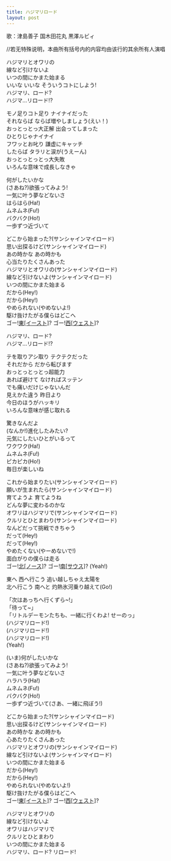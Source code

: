 ```yaml
---
title: ハジマリロード
layout: post
---
```

歌：<a class="yoshiko">津島善子</a> <a class="hanamaru">国木田花丸</a> <a class="ruby">黒澤ルビィ</a>

<p><a class="notation">//若无特殊说明，本曲所有括号内的内容均由该行的其余所有人演唱</a></p>

<p>ハジマリとオワリの<br />
線など引けないよ<br />
いつの間にかまた始まる<br />
いいな いいな そういうコトにしよう!<br />
ハジマリ、ロード?<br />
ハジマ…リロード!?</p>

<p><a class="yoshiko">モノ足りコト足り ナイナイだった</a><br />
<a class="hanamaru">それならば ならば増やしましょう</a>(えい！)<br />
<a class="ruby">おっとっとっ大正解 出会ってしまった</a><br />
ひとりじゃナイナイ<br />
<a class="yoshiko">フワッとお叱り 謙虚にキャッチ<br />
したらば タラリと涙が</a>(うえーん)<br />
<a class="yoshiko">おっとっとっとっ大失敗<br />
いろんな意味で成長しなきゃ</a></p>

<p><a class="ruby">何がしたいかな</a><br />
(さあね?)<a class="ruby">欲張ってみよう!<br />
一気に叶う夢などないさ</a><br />
<a class="yoshiko">はらはら</a>(Ha!)<br />
<a class="hanamaru">ムネムネ</a>(Fu!)<br />
<a class="ruby">バクバク</a>(Ho!)<br />
一歩ずつ近づいて</p>

<p>どこから始まった?(サンシャインマイロード)<br />
思い出探るけど(サンシャインマイロード)<br />
あの時かな あの時かも<br />
心当たりたくさんあった<br />
ハジマリとオワリの(サンシャインマイロード)<br />
線など引けないよ(サンシャインマイロード)<br />
いつの間にかまた始まる<br />
だから(Hey!)<br />
だから(Hey!)<br />
やめられない(やめないよ!)<br />
駆け抜けたがる僕らはどこへ<br />
ゴー!<u>東[イースト]</u>? ゴー!<u>西[ウェスト]</u>?</p>

<p>ハジマリ、ロード?<br />
ハジマ…リロード!?</p>

<p><a class="hanamaru">テを取りアシ取り テクテクだった<br />
それだから だから転びます<br />
おっとっとっとっ超能力<br />
あれば避けて なければスッテン</a><br />
<a class="ruby">でも痛いだけじゃないんだ<br />
見えかた違う 昨日より<br />
今日のほうがハッキリ<br />
いろんな意味が感じ取れる</a></p>

<p><a class="yoshiko">驚きなんだよ</a><br />
(なんか!)<a class="yoshiko">進化したみたい?<br />
元気にしたいひとがいるって<br />
ワクワク</a>(Ha!)<br />
<a class="hanamaru">ムネムネ</a>(Fu!)<br />
<a class="ruby">ピカピカ</a>(Ho!)<br />
毎日が楽しいね</p>

<p>これから始まりたい(サンシャインマイロード)<br />
願いが生まれたら(サンシャインマイロード)<br />
育てようよ 育てようね<br />
どんな夢に変わるのかな<br />
オワリはハジマリで(サンシャインマイロード)<br />
クルリとひとまわり(サンシャインマイロード)<br />
なんどだって挑戦できちゃう<br />
だって(Hey!)<br />
だって(Hey!)<br />
やめたくない(やーめないで!)<br />
面白がりの僕らは走る<br />
ゴー!<u>北[ノース]</u>? ゴー!<u>南[サウス]</u>? (Yeah!)</p>

<p>東へ 西へ行こう 追い越しちゃえ太陽を<br />
北へ行こう 南へと 灼熱氷河乗り越えて(Go!)</p>

<p><a class="hanamaru">「次はあっちへ行くずら~!」</a><br />
<a class="ruby">「待って~」</a><br />
<a class="yoshiko">「リトルデーモンたちも、一緒に行くわよ! せーのっ」</a><br />
(ハジマリロード!)<br />
(ハジマリロード!)<br />
(ハジマリロード!)<br />
(Yeah!)</p>

<p>(いま)<a class="hanamaru">何がしたいかな</a><br />
(さあね?)<a class="hanamaru">欲張ってみよう!<br />
一気に叶う夢などないさ</a><br />
<a class="yoshiko">ハラハラ</a>(Ha!)<br />
<a class="hanamaru">ムネムネ</a>(Fu!)<br />
<a class="ruby">バクバク</a>(Ho!)<br />
一歩ずつ近づいて(さあ、一緒に飛ぼう!)</p>

<p>どこから始まった?(サンシャインマイロード)<br />
思い出探るけど(サンシャインマイロード)<br />
あの時かな あの時かも<br />
心あたりたくさんあった<br />
ハジマリとオワリの(サンシャインマイロード)<br />
線など引けないよ(サンシャインマイロード)<br />
いつの間にかまた始まる<br />
だから(Hey!)<br />
だから(Hey!)<br />
やめられない(やめないよ!)<br />
駆け抜けたがる僕らはどこへ<br />
ゴー!<u>東[イースト]</u>? ゴー!<u>西[ウェスト]</u>?</p>

<p><a class="yoshiko">ハジマリとオワリの<br />
線など引けないよ</a><br />
<a class="hanamaru">オワリはハジマリで<br />
クルリとひとまわり</a><br />
<a class="ruby">いつの間にかまた始まる</a><br />
ハジマリ、ロード? リロード!</p>